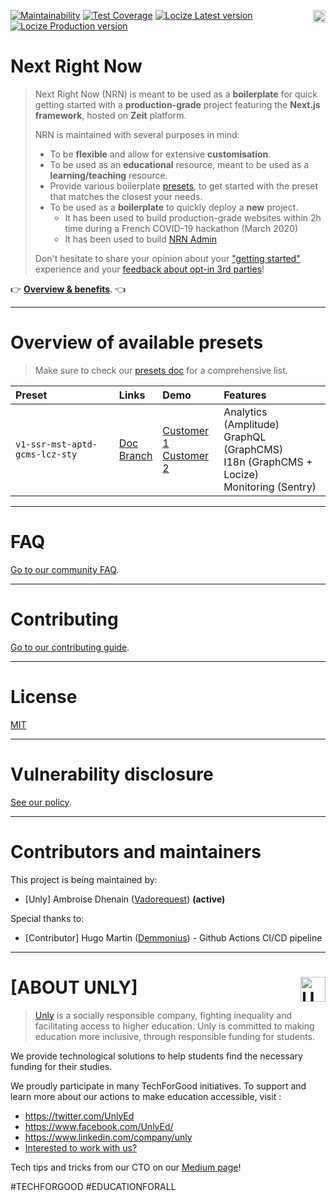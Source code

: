 <a href="https://unly.org"><img src="https://storage.googleapis.com/unly/images/ICON_UNLY.png" align="right" height="20" alt="Unly logo" title="Unly logo" /></a>
[![Maintainability](https://api.codeclimate.com/v1/badges/3f3f2c0a4106abcb9a1d/maintainability)](https://codeclimate.com/github/UnlyEd/next-right-now/maintainability)
[![Test Coverage](https://api.codeclimate.com/v1/badges/3f3f2c0a4106abcb9a1d/test_coverage)](https://codeclimate.com/github/UnlyEd/next-right-now/test_coverage)
[![Locize Latest version](https://img.shields.io/badge/dynamic/json.svg?style=plastic&color=2096F3&label=locize&query=%24.versions%5B%27latest%27%5D.translatedPercentage&url=https://api.locize.app/badgedata/658fc999-dfa8-4307-b9d7-b4870ad5b968&suffix=%+translated&link=https://www.locize.com&prefix=latest:+)](https://www.locize.app/p/w7jrmdie/statistics/badges)
[![Locize Production version](https://img.shields.io/badge/dynamic/json.svg?style=plastic&color=2096F3&label=locize&query=%24.versions%5B%27production%27%5D.translatedPercentage&url=https://api.locize.app/badgedata/658fc999-dfa8-4307-b9d7-b4870ad5b968&suffix=%+translated&link=https://www.locize.com&prefix=production:+)](https://www.locize.app/p/w7jrmdie/statistics/badges)

Next Right Now
===

> Next Right Now (NRN) is meant to be used as a **boilerplate** for quick getting started with a **production-grade** project featuring the **Next.js framework**, hosted on **Zeit** platform.
>
> NRN is maintained with several purposes in mind:
> - To be **flexible** and allow for extensive **customisation**.
> - To be used as an **educational** resource, meant to be used as a **learning/teaching** resource.
> - Provide various boilerplate [presets](https://unlyed.github.io/next-right-now/concepts/presets), to get started with the preset that matches the closest your needs.
> - To be used as a **boilerplate** to quickly deploy a **new** project.
>     - It has been used to build production-grade websites within 2h time during a French COVID-19 hackathon (March 2020)
>     - It has been used to build [NRN Admin](https://github.com/UnlyEd/next-right-now-admin)
>
> Don't hesitate to share your opinion about your ["getting started"](https://github.com/UnlyEd/next-right-now/issues/14) experience and your [feedback about opt-in 3rd parties](https://github.com/UnlyEd/next-right-now/issues/13)!

:point_right: [**Overview & benefits**](https://unlyed.github.io/next-right-now/). :point_left:

---

# Overview of available presets

> Make sure to check our [presets doc](https://unlyed.github.io/next-right-now/getting-started/select-preset) for a comprehensive list.

| Preset | Links | Demo | Features |
|:-------|:------|:-----|:---------|
| `v1-ssr-mst-aptd-gcms-lcz-sty` | [Doc](https://unlyed.github.io/next-right-now/getting-started/select-preset#default-v1-ssr-mst-aptd-gcms-lcz-sty----ssr--mst--amplitude--graphcms--locize--sentry) <br /> [Branch](https://github.com/UnlyEd/next-right-now/tree/v1-ssr-mst-aptd-gcms-lcz-sty) | [Customer 1](https://nrn-v1-ssr-mst-aptd-gcms-lcz-sty-c1.now.sh/) <br /> [Customer 2](https://nrn-v1-ssr-mst-aptd-gcms-lcz-sty-c2.now.sh/) | Analytics (Amplitude)<br />GraphQL (GraphCMS)<br />I18n (GraphCMS + Locize)<br />Monitoring (Sentry) |

---

# FAQ

[Go to our community FAQ](https://unlyed.github.io/next-right-now/FAQ).

---

# Contributing

[Go to our contributing guide](https://unlyed.github.io/next-right-now/CONTRIBUTING).

---

# License

[MIT](LICENSE)

---

# Vulnerability disclosure

[See our policy](https://github.com/UnlyEd/Unly).

---

# Contributors and maintainers

This project is being maintained by:
- [Unly] Ambroise Dhenain ([Vadorequest](https://github.com/vadorequest)) **(active)**

Special thanks to:
- [Contributor] Hugo Martin ([Demmonius](https://github.com/Demmonius)) - Github Actions CI/CD pipeline

---

# **[ABOUT UNLY]** <a href="https://unly.org"><img src="https://storage.googleapis.com/unly/images/ICON_UNLY.png" height="40" align="right" alt="Unly logo" title="Unly logo" /></a>

> [Unly](https://unly.org) is a socially responsible company, fighting inequality and facilitating access to higher education.
> Unly is committed to making education more inclusive, through responsible funding for students.

We provide technological solutions to help students find the necessary funding for their studies.

We proudly participate in many TechForGood initiatives. To support and learn more about our actions to make education accessible, visit :
- https://twitter.com/UnlyEd
- https://www.facebook.com/UnlyEd/
- https://www.linkedin.com/company/unly
- [Interested to work with us?](https://jobs.zenploy.io/unly/about)

Tech tips and tricks from our CTO on our [Medium page](https://medium.com/unly-org/tech/home)!

#TECHFORGOOD #EDUCATIONFORALL
